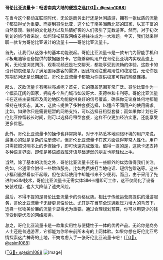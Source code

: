 **哥伦比亚流量卡：畅游南美大陆的便捷之选[[TG💪+ @esim1088](https://t.me/s/esim1088)]**

在当今这个移动互联网时代，无论是商务出行还是休闲旅游，拥有一张优质的流量卡都显得尤为重要。而提到哥伦比亚，这个位于南美洲西北部的国家，以其丰富的自然景观、独特的文化魅力以及热情好客的人们吸引了无数游客。然而，对于初次到访的旅行者来说，如何轻松获取网络支持往往成为一大难题。今天，我们就来聊聊一款专为哥伦比亚设计的流量卡——哥伦比亚流量卡。

首先，让我们从这张卡的基本功能说起。哥伦比亚流量卡是一款专门为智能手机和平板电脑等设备提供的数据服务卡。它能够帮助用户在哥伦比亚境内实现高速上网，无论是浏览网页、观看视频还是社交聊天，都能享受到流畅的体验。这款卡的设计初衷便是为了满足国际旅客的需求，因此特别注重易用性和稳定性。无论你是短期访问还是长期居住，哥伦比亚流量卡都能为你提供稳定可靠的网络连接。

那么，这款流量卡有哪些亮点呢？首先，它的覆盖范围非常广泛。哥伦比亚作为一个幅员辽阔的国家，拥有多个热门城市如波哥大、麦德林和卡利等。哥伦比亚流量卡在这些主要城市及周边地区均能提供良好的信号覆盖，确保你无论身处何地都能保持在线状态。其次，这款卡提供了多种套餐选择，以适应不同用户的使用需求。比如，如果你只是需要短暂的网络支持，可以选择日租型套餐；而如果你计划在哥伦比亚停留较长时间，则可以选择月租型套餐，这样不仅更加经济实惠，还能享受更多优惠。

此外，哥伦比亚流量卡的操作也非常简单。对于不熟悉本地网络环境的用户来说，最担心的就是复杂的注册流程。但哥伦比亚流量卡在这方面做得非常人性化。用户只需按照说明书上的步骤操作，即可快速完成激活。值得一提的是，这款卡还支持多种语言界面，即使是英语或西班牙语基础薄弱的朋友也能轻松上手。

当然，除了基本的功能之外，哥伦比亚流量卡还有一些额外的优势值得我们关注。例如，它通常会附带一些增值服务，比如免费拨打当地电话、短信包赠送等。这些小福利虽然看似不起眼，但在实际使用中却能带来不少便利。而且，由于采用了先进的eSIM技术，哥伦比亚流量卡无需实体SIM卡槽即可工作，这不仅简化了设备安装过程，也大大降低了遗失风险。

最后，不得不提的是哥伦比亚流量卡的价格优势。相比于传统运营商提供的漫游服务，哥伦比亚流量卡无疑更具性价比。尤其是在当前全球通胀压力增大的背景下，选择一张物美价廉的流量卡显得尤为重要。通过合理规划预算，你可以用更少的钱享受到更优质的网络服务。

总之，哥伦比亚流量卡是一款集实用性与便捷性于一体的优秀产品。无论你是商务人士还是普通游客，它都能为你带来前所未有的上网体验。如果你想在哥伦比亚尽情探索这片神奇的土地，不妨考虑入手一张哥伦比亚流量卡吧！[[TG💪+ @esim1088](https://t.me/s/esim1088)]

[[TG💪+ @esim1088](https://t.me/s/esim1088) ![Image](https://i.postimg.cc/4NQfJmqS/Snipaste-2025-05-13-00-14-12.png)]